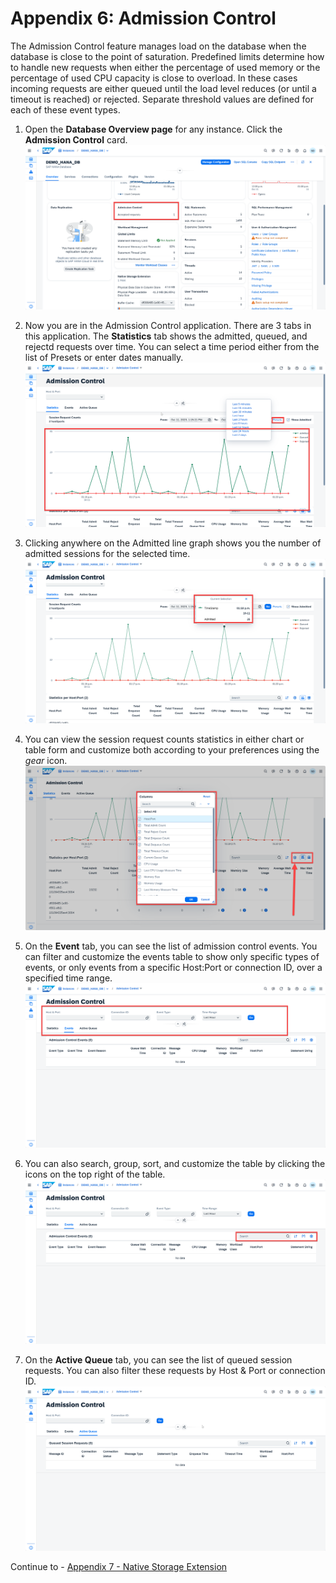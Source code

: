 # Appendix 6: Admission Control

The Admission Control feature manages load on the database when the database is close to the point of saturation. Predefined limits determine how to handle new requests when either the percentage of used memory or the percentage of used CPU capacity is close to overload. In these cases incoming requests are either queued until the load level reduces (or until a timeout is reached) or rejected. Separate threshold values are defined for each of these event types.

1. Open the **Database Overview page** for any instance. Click the **Admission Control** card. 
    <kbd>
    ![](./images/1.png)
    </kbd>

2. Now you are in the Admission Control application. There are 3 tabs in this application. The **Statistics** tab shows the admitted, queued, and rejectd requests over time. You can select a time period either from the list of Presets or enter dates manually.
    <kbd>
    ![](./images/2.png)
    </kbd>

3. Clicking anywhere on the Admitted line graph shows you the number of admitted sessions for the selected time.
    <kbd>
    ![](./images/4.png)
    </kbd>

4. You can view the session request counts statistics in either chart or table form and customize both according to your preferences using the *gear* icon.
    <kbd>
    ![](./images/3.png)
    </kbd>

5. On the **Event** tab, you can see the list of admission control events. You can filter and customize the events table to show only specific types of events, or only events from a specific Host:Port or connection ID, over a specified time range.
    <kbd>
    ![](./images/5.png)
    </kbd>

6. You can also search, group, sort, and customize the table by clicking the icons on the top right of the table.
    <kbd>
    ![](./images/6.png)
    </kbd>

7. On the **Active Queue** tab, you can see the list of queued session requests. You can also filter these requests by Host & Port or connection ID.
    <kbd>
    ![](./images/7.png)
    </kbd>

Continue to - [Appendix 7 - Native Storage Extension](../appendix7-NSE/README.md)
